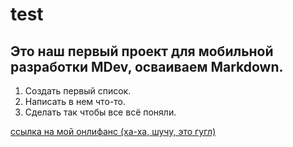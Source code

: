 # test

## Это наш первый проект для мобильной разработки MDev, осваиваем Markdown.
1. Создать первый список.
2. Написать в нем что-то.
3. Сделать так чтобы все всё поняли.

[ссылка на мой онлифанс (ха-ха, шучу, это гугл)](https://www.google.ru/?hl=ru)
